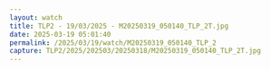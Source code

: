 ```yaml
---
layout: watch
title: TLP2 - 19/03/2025 - M20250319_050140_TLP_2T.jpg
date: 2025-03-19 05:01:40
permalink: /2025/03/19/watch/M20250319_050140_TLP_2
capture: TLP2/2025/202503/20250318/M20250319_050140_TLP_2T.jpg
---
```

